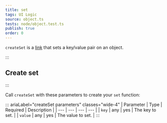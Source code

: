 ```yaml
---
title: set
tags: UI Logic
source: object.ts
tests: node/object.test.ts
publish: true
order: 0
---
```


`createSet` is a [link](/docs/logic/links-overview) that sets a key/value pair on an object.


:::
## Create set
:::

Call `createSet` with these parameters to create your `set` function:

::: ariaLabel="createSet parameters" classes="wide-4"
| Parameter | Type | Required | Description |
| --- | --- | --- | --- |
| `key` | any | yes | The key to set. |
| `value` | any | yes | The value to set. |
:::

